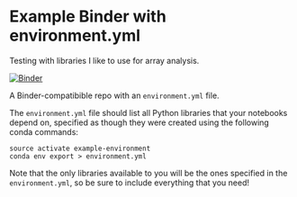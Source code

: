 # Example Binder with environment.yml

Testing with libraries I like to use for array analysis. 

[![Binder](http://mybinder.org/badge.svg)](http://mybinder.org/repo/chrisbarnettster/example-conda-environment)

A Binder-compatibible repo with an `environment.yml` file.

The `environment.yml` file should list all Python libraries that your notebooks depend on, specified as though they were created
using the following conda commands:

```
source activate example-environment
conda env export > environment.yml
```

Note that the only libraries available to you will be the ones specified in the `environment.yml`, so be sure to include everything that you need!
